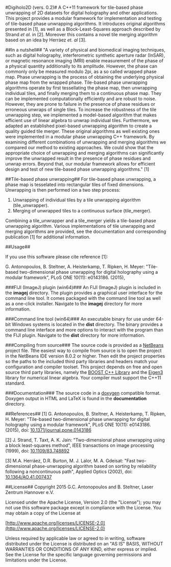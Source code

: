 #Digiholo2D (vers. 0.2)#
A C++11 framework for tile-based phase unwrapping of 2D datasets for digital holography and other applications. This project provides a modular framework for implementation and testing of tile-based phase unwrapping algorithms. It introduces original algorithms presented in [1], as well as a Block-Least-Squares approach described by Strand *et al.* in [2]. Moreover this contains a novel tile merging algorithm based on an idea by Herráez *et. al* [3].

##In a nutshell##
"A variety of physical and biomedical imaging techniques, such as digital holography, interferometric synthetic aperture radar (InSAR), or magnetic resonance imaging (MRI) enable measurement of the phase of a physical quantity additionally to its amplitude. However, the phase can commonly only be measured modulo 2pi, as a so called wrapped phase map. Phase unwrapping is the process of obtaining the underlying physical phase map from the wrapped phase. Tile-based phase unwrapping algorithms operate by first tessellating the phase map, then unwrapping individual tiles, and finally merging them to a continuous phase map. They can be implemented computationally efficiently and are robust to noise. However, they are prone to failure in the presence of phase residues or erroneous unwraps of single tiles. To increase the robustness of the tile unwrapping step, we implemented a model-based algorithm that makes efficient use of linear algebra to unwrap individual tiles. Furthermore, we adapted an established pixel-based unwrapping algorithm to create a quality guided tile merger. These original algorithms as well existing ones were implemented in a modular phase unwrapping C++ framework. By examining different combinations of unwrapping and merging algorithms we compared our method to existing approaches. We could show that the appropriate choice of unwrapping and merging algorithms can significantly improve the unwrapped result in the presence of phase residues and unwrap errors. Beyond that, our modular framework allows for efficient design and test of new tile-based phase unwrapping algorithms." [1]

##Tile-based phase unwrapping##
For tile-based phase unwrapping, a phase map is tesselated into rectangular tiles of fixed dimensions. Unwrapping is then performed ion a two step process:

1. Unwrapping of individual tiles by a tile unwrapping algorithm (tile_unwrapper).
2. Merging of unwrapped tiles to a continuous surface (tile_merger).

Combining a tile_unwrapper and a tile_merger yields a tile-based phase unwrapping algorithm. Various implementations of tile unwrapping and merging algorithms are provided, see the documentation and corresponding publication [1] for additional information.

##Usage##

If you use this software please cite reference [1]:

G. Antonopoulos, B. Steltner, A. Heisterkamp, T. Ripken, H. Meyer: "Tile-based two-dimensional phase unwrapping for digital holography using a modular framework", PLoS ONE 10(11): e0143186. (2015), 


###FIJI (ImageJ) plugin (win64)###
An FIJI (ImageJ) plugin is included in the **imagej** directory. The plugin provides a graphical user interface for the command line tool. It comes packaged with the command line tool as well as a one-click installer. Navigate to the **imagej** directory for more information.

###Command line tool (win64)###
An executable binary for use under 64-bit Windows systems is located in the **dist** directory. The binary provides a command line interface and more options to interact with the program than the FIJI plugin. Navigate to the **dist** directory for more information.

###Compiling from source###
The source code is provided as a [NetBeans](https://netbeans.org/) project file. Tthe easiest way to compile from source is to open the project in the NetBeans IDE version 8.0.2 or higher. Then edit the project properties so the paths to the included third party libraries and headers match your configuration and compiler toolset. This project depends on free and open source third party libraries, namely the [BOOST C++ Library](https://www.boost.org/) and the [Eigen3](https://eigen.tuxfamily.org/dox-devel/index.html) library for numerical linear algebra. Your compiler must support the C++11 standard.

###Documentation###
The source code in a [doxygen](https://www.stack.nl/~dimitri/doxygen/) compatible format. Doxygen output in HTML and LaTeX is found in the **documentation** directory.

##References##
[1] G. Antonopoulos, B. Steltner, A. Heisterkamp, T. Ripken, H. Meyer: "Tile-based two-dimensional phase unwrapping for digital holography using a modular framework", PLoS ONE 10(11): e0143186. (2015), doi: [10.1371/journal.pone.0143186](http://dx.doi.org/10.1371/journal.pone.0143186) 

[2] J. Strand, T. Taxt, A. K. Jain: "Two-dimensional phase unwrapping using a block least-squares method", IEEE transactions on image processing (1999), doi: [10.1109/83.748892](http://dx.doi.org/10.1109/83.748892)

[3] M.A. Herráez, D.R. Burton, M. J. Lalor, M. A. Gdeisat: "Fast two-dimensional phase-unwrapping algorithm based on sorting by reliability following a noncontinuous path", Applied Optics (2002),  doi: [10.1364/AO.41.007437](http://dx.doi.org/10.1364/AO.41.007437)

##License##
Copyright 2015 G.C. Antonopoulos and B. Steltner, Laser Zentrum Hannover e.V.

Licensed under the Apache License, Version 2.0 (the "License");
you may not use this software package except in compliance with the License.
You may obtain a copy of the License at

[http://www.apache.org/licenses/LICENSE-2.0](http://www.apache.org/licenses/LICENSE-2.0)

Unless required by applicable law or agreed to in writing, software
distributed under the License is distributed on an "AS IS" BASIS,
WITHOUT WARRANTIES OR CONDITIONS OF ANY KIND, either express or implied.
See the License for the specific language governing permissions and
limitations under the License.